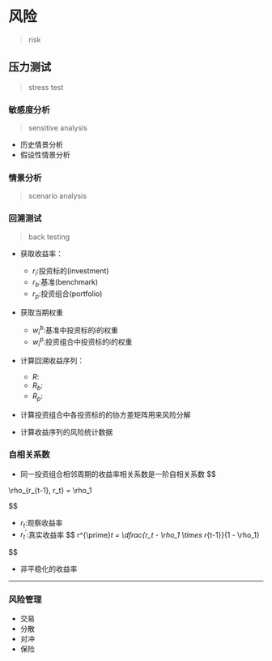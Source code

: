 # 风险
> risk

## 压力测试
> stress test

### 敏感度分析
> sensitive analysis
- 历史情景分析
- 假设性情景分析


### 情景分析
> scenario analysis


### 回溯测试
> back testing

- 获取收益率：
    - $r_i$:投资标的(investment)
    - $r_b$:基准(benchmark)
    - $r_p$:投资组合(portfolio)
- 获取当期权重
    - $w^b_i$:基准中投资标的i的权重
    - $w^p_i$:投资组合中投资标的i的权重
- 计算回溯收益序列：
    - $R$:
    - $R_b$:
    - $R_p$:

- 计算投资组合中各投资标的的协方差矩阵用来风险分解
- 计算收益序列的风险统计数据



### 自相关系数

- 同一投资组合相邻周期的收益率相关系数是一阶自相关系数
$$

\rho_{r_{t-1}, r_t} = \rho_1

$$
- $r_t$:观察收益率
- $r^{\prime}_t$:真实收益率
$$
r^{\prime}_t = \dfrac{r_t - \rho_1 \times r_{t-1}}{1 - \rho_1}

$$
- 非平稳化的收益率
---
### 风险管理

- 交易
- 分散
- 对冲
- 保险